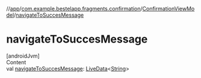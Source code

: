 //[app](../../index.md)/[com.example.bestelapp.fragments.confirmation](../index.md)/[ConfirmationViewModel](index.md)/[navigateToSuccesMessage](navigate-to-succes-message.md)



# navigateToSuccesMessage  
[androidJvm]  
Content  
val [navigateToSuccesMessage](navigate-to-succes-message.md): [LiveData](https://developer.android.com/reference/kotlin/androidx/lifecycle/LiveData.html)<[String](https://kotlinlang.org/api/latest/jvm/stdlib/kotlin/-string/index.html)>  




